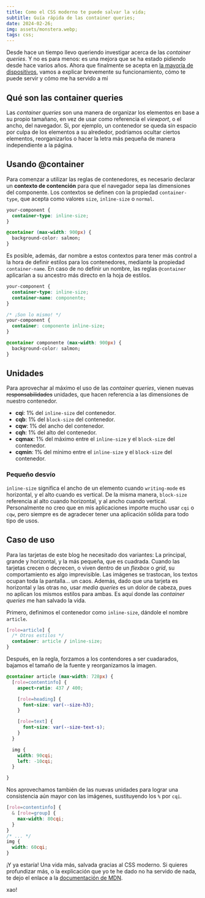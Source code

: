 ```yaml
---
title: Como el CSS moderno te puede salvar la vida;
subtitle: Guía rápida de las container queries;
date: 2024-02-26;
img: assets/monstera.webp;
tags: css;
---
```

Desde hace un tiempo llevo queriendo investigar acerca de las *container queries*. Y no es para menos: es una mejora que se ha estado pidiendo desde hace varios años. Ahora que finalmente se acepta en <a href="https://caniuse.com/css-container-queries" target="_blank">la mayoría de dispositivos</a>, vamos a explicar brevemente su funcionamiento, cómo te puede servir y cómo me ha servido a mí

## Qué son las container queries
Las *container queries* son una manera de organizar los elementos en base a su propio tamañano, en vez de usar como referencia el *viewport*, o el ancho, del navegador. Si, por ejemplo, un contenedor se queda sin espacio por culpa de los elementos a su alrededor, podríamos ocultar ciertos elementos, reorganizarlos o hacer la letra más pequeña de manera independiente a la página.


## Usando @container
Para comenzar a utilizar las reglas de contenedores, es necesario declarar un **contexto de contención** para que el navegador sepa las dimensiones del componente. Los contextos se definen con la propiedad `container-type`, que acepta como valores `size`, `inline-size` o `normal`.

```css
your-component {
  container-type: inline-size;
}

@container (max-width: 900px) {
  background-color: salmon;
}
```

Es posible, además, dar nombre a estos contextos para tener más control a la hora de definir estilos para los contenedores, mediante la propiedad `container-name`. En caso de no definir un nombre, las reglas `@container` aplicarían a su ancestro más directo en la hoja de estilos.
```css
your-component {
  container-type: inline-size;
  container-name: componente;
}

/* ¡Son lo mismo! */
your-component {
  container: componente inline-size;
}

@container componente (max-width: 900px) {
  background-color: salmon;
}
```

## Unidades
Para aprovechar al máximo el uso de las *container queries*, vienen nuevas ~~responsabilidades~~ unidades, que hacen referencia a las dimensiones de nuestro contenedor.
- **cqi**: 1% del `inline-size` del contenedor.
- **cqb**: 1% del `block-size` del contenedor.
- **cqw**: 1% del ancho del contenedor.
- **cqh**: 1% del alto del contenedor.
- **cqmax**: 1% del máximo entre el `inline-size` y el `block-size` del contenedor.
- **cqmin**: 1% del mínimo entre el `inline-size` y el `block-size` del contenedor.

### Pequeño desvío
`inline-size` significa el ancho de un elemento cuando  `writing-mode` es horizontal, y el alto cuando es vertical. De la misma manera, `block-size` referencia al alto cuando horizontal, y al ancho cuando vertical. Personalmente no creo que en mis aplicaciones importe mucho usar `cqi` o `cqw`, pero siempre es de agradecer tener una aplicación sólida para todo tipo de usos.  

## Caso de uso
Para las tarjetas de este blog he necesitado dos variantes: La principal, grande y horizontal, y la más pequeña, que es cuadrada. Cuando las tarjetas crecen o decrecen, o viven dentro de un *flexbox* o *grid*, su comportamiento es algo imprevisible. Las imágenes se trastocan, los textos ocupan toda la pantalla... un caos.
Además, dado que una tarjeta es horizontal y las otras no, usar *media queries* es un dolor de cabeza, pues no aplican los mismos estilos para ambas. Es aquí donde las *container queries* me han salvado la vida. 

Primero, definimos el contenedor como `inline-size`, dándole el nombre `article`.
<!-- Code block  -->
```css
[role=article] {
  /* Otros estilos */
  container: article / inline-size;
}
```

Después, en la regla, forzamos a los contendores a ser cuadarados, bajamos el tamaño de la fuente y reorganizamos la imagen.
<!-- Code block  -->
```css
@container article (max-width: 728px) {
  [role=contentinfo] {
    aspect-ratio: 437 / 400;

    [role=heading] {
      font-size: var(--size-h3);
    }

    [role=text] {
      font-size: var(--size-text-s);
    }
  }

  img {
    width: 90cqi;
    left: -10cqi;
  }

}
```

Nos aprovechamos también de las nuevas unidades para lograr una consistencia aún mayor con las imágenes, sustituyendo los `%` por `cqi`.
<!-- Code block  -->
```css
[role=contentinfo] {
  & [role=group] {
    max-width: 80cqi;
  }
}
/* ... */
img {
  width: 60cqi;
}
```

¡Y ya estaría! Una vida más, salvada gracias al CSS moderno. Si quieres profundizar más, o la explicación que yo te he dado no ha servido de nada, te dejo el enlace a la <a target="_blank" href="https://developer.mozilla.org/en-US/docs/Web/CSS/CSS_containment/Container_queries">documentación de MDN</a>.

xao!